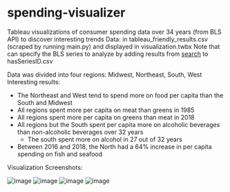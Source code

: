 # spending-visualizer
Tableau visualizations of consumer spending data over 34 years (from BLS API) to discover interesting trends
Data: in tableau_friendly_results.csv (scraped by running main.py) and displayed in visualization.twbx
Note that can specify the BLS series to analyze by adding results from [search](https://beta.bls.gov/dataQuery/find?fq=survey:[cx]&s=popularity:D) to hasSeriesID.csv 

Data was divided into four regions: Midwest, Northeast, South, West
Interesting results:
* The Northeast and West tend to spend more on food per capita than the South and Midwest
* All regions spent more per capita on meat than greens in 1985
* All regions spent more per capita on greens than meat in 2018
* All regions but the South spent per capita more on alcoholic beverages than non-alcoholic beverages over 32 years
    * The south spent more on alcohol in 27 out of 32 years
* Between 2016 and 2018, the North had a 64% increase in per capita spending on fish and seafood

Visualization Screenshots:

![image](https://user-images.githubusercontent.com/6019805/86255258-e3ca8900-bb84-11ea-91fa-adbf2e54fcf1.png)
![image](https://user-images.githubusercontent.com/6019805/86255080-b382ea80-bb84-11ea-9fea-19a73eda32eb.png)
![image](https://user-images.githubusercontent.com/6019805/86255631-576c9600-bb85-11ea-9974-ff2f3402b2e7.png)
![image](https://user-images.githubusercontent.com/6019805/86255934-baf6c380-bb85-11ea-97c9-fa99d3fc13a4.png)
